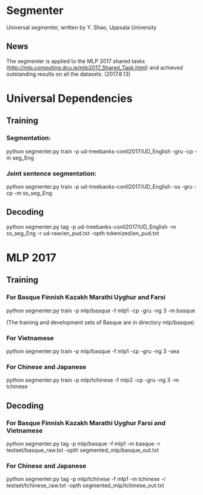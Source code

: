 # Segmenter
Universal segmenter, written by Y. Shao, Uppsala University

## News
The segmenter is applied to the MLP 2017 shared tasks (http://mlp.computing.dcu.ie/mlp2017_Shared_Task.html) and achieved outstanding results on all the datasets. (2017.8.13)

# Universal Dependencies

## Training

### Segmentation:

python segmenter.py train -p ud-treebanks-conll2017/UD_English -gru -cp -m seg_Eng

### Joint sentence segmentation:

python segmenter.py train -p ud-treebanks-conll2017/UD_English -ss -gru -cp -m ss_seg_Eng

## Decoding

python segmenter.py tag -p ud-treebanks-conll2017/UD_English -m ss_seg_Eng -r ud-raw/en_pud.txt -opth tokenized/en_pud.txt

# MLP 2017

## Training

### For Basque Finnish Kazakh Marathi Uyghur and Farsi

python segmenter.py train -p mlp/basque -f mlp1 -cp -gru -ng 3 -m basque

(The training and development sets of Basque are in directory mlp/basque)

### For Vietnamese

python segmenter.py train -p mlp/basque -f mlp1 -cp -gru -ng 3 -sea

### For Chinese and Japanese

python segmenter.py train -p mlp/tchinese -f mlp2 -cp -gru -ng 3 -m tchinese

## Decoding

### For Basque Finnish Kazakh Marathi Uyghur Farsi and Vietnamese

python segmenter.py tag -p mlp/basque -f mlp1 -m basque -r testset/basque_raw.txt -opth segmented_mlp/basque_out.txt

### For Chinese and Japanese

python segmenter.py tag -p mlp/tchinese -f mlp1 -m tchinese -r testset/tchinese_raw.txt -opth segmented_mlp/tchinese_out.txt



